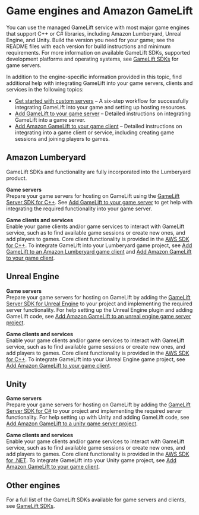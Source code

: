 # Game engines and Amazon GameLift<a name="integration-engines"></a>

You can use the managed GameLift service with most major game engines that support C\+\+ or C\# libraries, including Amazon Lumberyard, Unreal Engine, and Unity\. Build the version you need for your game; see the README files with each version for build instructions and minimum requirements\. For more information on available GameLift SDKs, supported development platforms and operating systems, see [GameLift SDKs](gamelift-supported.md) for game servers\.

In addition to the engine\-specific information provided in this topic, find additional help with integrating GameLift into your game servers, clients and services in the following topics:
+ [Get started with custom servers](gamelift-integration.md) – A six\-step workflow for successfully integrating GameLift into your game and setting up hosting resources\. 
+ [Add GameLift to your game server](gamelift-sdk-server-api.md) – Detailed instructions on integrating GameLift into a game server\.
+ [Add Amazon GameLift to your game client](gamelift-sdk-client-api.md) – Detailed instructions on integrating into a game client or service, including creating game sessions and joining players to games\.

## Amazon Lumberyard<a name="integration-engines-lumberyard"></a>

GameLift SDKs and functionality are fully incorporated into the Lumberyard product\. 

**Game servers**  
Prepare your game servers for hosting on GameLift using the [GameLift Server SDK for C\+\+](integration-server-sdk-cpp-ref.md)\. See [Add GameLift to your game server](gamelift-sdk-server-api.md) to get help with integrating the required functionality into your game server\.

**Game clients and services**  
Enable your game clients and/or game services to interact with GameLift service, such as to find available game sessions or create new ones, and add players to games\. Core client functionality is provided in the [AWS SDK for C\+\+](http://sdk.amazonaws.com/cpp/api/LATEST/namespace_aws_1_1_game_lift.html)\. To integrate GameLift into your Lumberyard game project, see [Add GameLift to an Amazon Lumberyard game client](game-client-intro.md) and [Add Amazon GameLift to your game client](gamelift-sdk-client-api.md)\.

## Unreal Engine<a name="integration-engines-unreal"></a>

**Game servers**  
Prepare your game servers for hosting on GameLift by adding the [GameLift Server SDK for Unreal Engine](integration-server-sdk-unreal-ref.md) to your project and implementing the required server functionality\. For help setting up the Unreal Engine plugin and adding GameLift code, see [Add Amazon GameLift to an unreal engine game server project](integration-engines-setup-unreal.md)\.

**Game clients and services**  
Enable your game clients and/or game services to interact with GameLift service, such as to find available game sessions or create new ones, and add players to games\. Core client functionality is provided in the [AWS SDK for C\+\+](http://sdk.amazonaws.com/cpp/api/LATEST/namespace_aws_1_1_game_lift.html)\. To integrate GameLift into your Unreal Engine game project, see [Add Amazon GameLift to your game client](gamelift-sdk-client-api.md)\.

## Unity<a name="integration-engines-unity"></a>

**Game servers**  
Prepare your game servers for hosting on GameLift by adding the [GameLift Server SDK for C\#](integration-server-sdk-csharp-ref.md) to your project and implementing the required server functionality\. For help setting up with Unity and adding GameLift code, see [Add Amazon GameLift to a unity game server project](integration-engines-unity-using.md)\.

**Game clients and services**  
Enable your game clients and/or game services to interact with GameLift service, such as to find available game sessions or create new ones, and add players to games\. Core client functionality is provided in the [AWS SDK for \.NET](https://docs.aws.amazon.com/sdkfornet/v3/apidocs/)\. To integrate GameLift into your Unity game project, see [Add Amazon GameLift to your game client](gamelift-sdk-client-api.md)\.

## Other engines<a name="integration-engines-other"></a>

For a full list of the GameLift SDKs available for game servers and clients, see [GameLift SDKs](gamelift-supported.md)\.